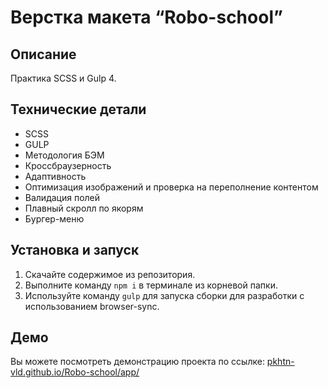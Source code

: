 # Верстка макета “Robo-school”

## Описание
Практика SCSS и Gulp 4.

## Технические детали
- SCSS
- GULP
- Методология БЭМ
- Кроссбраузерность
- Адаптивность
- Оптимизация изображений и проверка на переполнение контентом
- Валидация полей
- Плавный скролл по якорям
- Бургер-меню

## Установка и запуск
1. Скачайте содержимое из репозитория.
2. Выполните команду `npm i` в терминале из корневой папки.
3. Используйте команду `gulp` для запуска сборки для разработки с использованием browser-sync.

## Демо
Вы можете посмотреть демонстрацию проекта по ссылке: [pkhtn-vld.github.io/Robo-school/app/](https://pkhtn-vld.github.io/Robo-school/app/)
